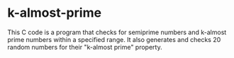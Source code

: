 # k-almost-prime
This C code is a program that checks for semiprime numbers and k-almost prime numbers within a specified range. It also generates and checks 20 random numbers for their "k-almost prime" property. 
